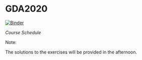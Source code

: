 # GDA2020

[![Binder](https://mybinder.org/badge_logo.svg)](https://mybinder.org/v2/gh/heinerigel/GDA2020/master)


*Course Schedule*

Note: 

The solutions to the exercises will be provided in the afternoon. 
